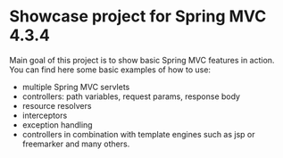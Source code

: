 # Showcase project for Spring MVC 4.3.4
Main goal of this project is to show basic Spring MVC features in action.
You can find here some basic examples of how to use:
 - multiple Spring MVC servlets
 - controllers: path variables, request params, response body 
 - resource resolvers
 - interceptors
 - exception handling
 - controllers in combination with template engines such as jsp or freemarker
and many others.
